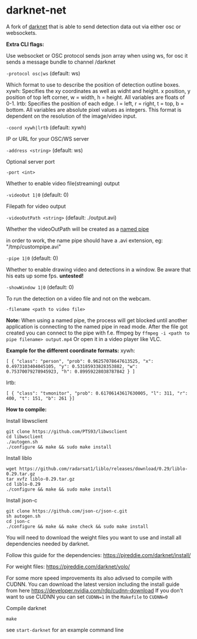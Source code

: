 darknet-net
===========

A fork of [darknet](https://github.com/pjreddie/darknet) that is able to send detection data out via either osc or websockets.

**Extra CLI flags:**

Use websocket or OSC protocol
sends json array when using ws, for osc it sends a message bundle to channel /darknet

`-protocol osc|ws` (default: ws)


Which format to use to describe the position of detection outline boxes.
xywh: Specifies the xy coordinates as well as widht and height. x position, y position of top left corner, w = width, h = height. All variables are floats of 0-1.
lrtb: Specifies the position of each edge. l = left, r = right, t = top, b = bottom. All variables are absolute pixel values as integers. This format is dependent on the resolution of the image/video input.

`-coord xywh|lrtb` (default: xywh)


IP or URL for your OSC/WS server

`-address <string>` (default: ws)


Optional server port

`-port <int>`


Whether to enable video file(streaming) output

`-videoOut 1|0` (default: 0)


Filepath for video output

`-videoOutPath <string>` (default: ./output.avi)


Whether the videoOutPath will be created as a [named pipe](http://www.linuxjournal.com/article/2156)

in order to work, the name pipe should have a .avi extension, eg: "/tmp/custompipe.avi"

`-pipe 1|0` (default: 0)


Whether to enable drawing video and detections in a window. Be aware that his eats up some fps.
**untested!**

`-showWindow 1|0` (default: 0)


To run the detection on a video file and not on the webcam.

`-filename <path to video file>` 


**Note:**
When using a named pipe, the process will get blocked until another application is connecting to the named pipe in read mode.
After the file got created you can connect to the pipe with f.e. ffmpeg by `ffmpeg -i <path to pipe filename> output.mp4`
Or open it in a video player like VLC.

**Example for the different coordinate formats:**
xywh:

```[ { "class": "person", "prob": 0.96257078647613525, "x": 0.4973103404045105, "y": 0.53185933828353882, "w": 0.75370079278945923, "h": 0.89959228038787842 } ]```

lrtb:

```[ { "class": "tvmonitor", "prob": 0.61706143617630005, "l": 311, "r": 400, "t": 151, "b": 261 }]```


**How to compile:**

Install libwsclient
```
git clone https://github.com/PTS93/libwsclient
cd libwsclient
./autogen.sh
./configure && make && sudo make install
```

Install liblo
```
wget https://github.com/radarsat1/liblo/releases/download/0.29/liblo-0.29.tar.gz
tar xvfz liblo-0.29.tar.gz
cd liblo-0.29
./configure && make && sudo make install
```

Install json-c
```
git clone https://github.com/json-c/json-c.git
sh autogen.sh
cd json-c
./configure && make && make check && sudo make install
```

You will need to download the weight files you want to use and install all dependencies needed by darknet.

Follow this guide for the dependencies: https://pjreddie.com/darknet/install/

For weight files: https://pjreddie.com/darknet/yolo/

For some more speed improvements its also adivsed to compile with CUDNN.
You can download the latest version including the install guide from here https://developer.nvidia.com/rdp/cudnn-download
If you don't want to use CUDNN you can set `CUDNN=1` in the `Makefile` to `CUDNN=0`

Compile darknet
```
make
```

see `start-darknet` for an example command line
